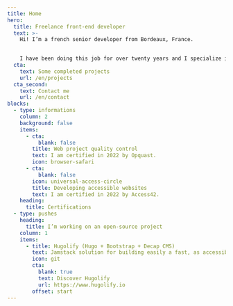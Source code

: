 ```yaml
---
title: Home
hero:
  title: Freelance front-end developer
  text: >-
    Hi! I’m a french senior developer from Bordeaux, France.
    

    I have been doing this job for over twenty years and I specialize in low carbon and accessible websites.
  cta:
    text: Some completed projects
    url: /en/projects
  cta_second:
    text: Contact me
    url: /en/contact
blocks:
  - type: informations
    column: 2
    background: false
    items:
      - cta:
          blank: false
        title: Web project quality control
        text: I am certified in 2022 by Opquast.
        icon: browser-safari
      - cta:
          blank: false
        icon: universal-access-circle
        title: Developing accessible websites
        text: I am certified in 2022 by Access42.
    heading:
      title: Certifications
  - type: pushes
    heading:
      title: I’m working on an open-source project
    column: 1
    items:
      - title: Hugolify (Hugo + Bootstrap + Decap CMS)
        text: Jamstack solution for building easily a fast, as accessible as possible and low carbon website!
        icon: git
        cta:
          blank: true
          text: Discover Hugolify
          url: https://www.hugolify.io
        offset: start
---
```

